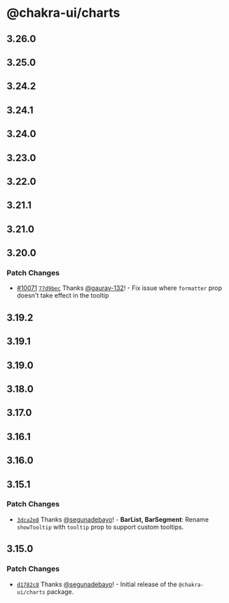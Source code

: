 # @chakra-ui/charts

## 3.26.0

## 3.25.0

## 3.24.2

## 3.24.1

## 3.24.0

## 3.23.0

## 3.22.0

## 3.21.1

## 3.21.0

## 3.20.0

### Patch Changes

- [#10071](https://github.com/chakra-ui/chakra-ui/pull/10071)
  [`77d9bec`](https://github.com/chakra-ui/chakra-ui/commit/77d9bec3b955c59efffa5526b0267072473a7ff5)
  Thanks [@gaurav-132](https://github.com/gaurav-132)! - Fix issue where
  `formatter` prop doesn't take effect in the tooltip

## 3.19.2

## 3.19.1

## 3.19.0

## 3.18.0

## 3.17.0

## 3.16.1

## 3.16.0

## 3.15.1

### Patch Changes

- [`3dca2e8`](https://github.com/chakra-ui/chakra-ui/commit/3dca2e88d6d6bcd9253661d61523454036e81375)
  Thanks [@segunadebayo](https://github.com/segunadebayo)! - **BarList,
  BarSegment**: Rename `showTooltip` with `tooltip` prop to support custom
  tooltips.

## 3.15.0

### Patch Changes

- [`d1782c8`](https://github.com/chakra-ui/chakra-ui/commit/d1782c8e9604f5186b202d95beada6b4813da7db)
  Thanks [@segunadebayo](https://github.com/segunadebayo)! - Initial release of
  the `@chakra-ui/charts` package.
